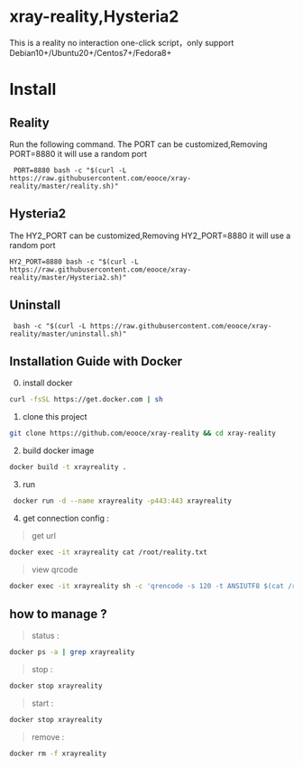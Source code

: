 # xray-reality,Hysteria2
This is a reality no interaction one-click script，only support Debian10+/Ubuntu20+/Centos7+/Fedora8+
#
# Install
## Reality
Run the following command. The PORT can be customized,Removing PORT=8880 it will use a random port
```
 PORT=8880 bash -c "$(curl -L https://raw.githubusercontent.com/eooce/xray-reality/master/reality.sh)"
```
## Hysteria2
The HY2_PORT can be customized,Removing HY2_PORT=8880 it will use a random port
```
HY2_PORT=8880 bash -c "$(curl -L https://raw.githubusercontent.com/eooce/xray-reality/master/Hysteria2.sh)"
```
## Uninstall
```
 bash -c "$(curl -L https://raw.githubusercontent.com/eooce/xray-reality/master/uninstall.sh)"
``` 

## Installation Guide with Docker 

0. install docker 
``` bash
curl -fsSL https://get.docker.com | sh
```
1. clone this project 
``` bash
git clone https://github.com/eooce/xray-reality && cd xray-reality
```
2. build docker image 
``` bash
docker build -t xrayreality .
```
3. run 
``` bash
 docker run -d --name xrayreality -p443:443 xrayreality
```
4. get connection config :
> get url
``` bash
docker exec -it xrayreality cat /root/reality.txt
```
> view qrcode 
``` bash
docker exec -it xrayreality sh -c 'qrencode -s 120 -t ANSIUTF8 $(cat /root/reality.txt)'
```
## how to manage ?
> status :
``` bash
docker ps -a | grep xrayreality
```
> stop :
``` bash
docker stop xrayreality
```
> start :
``` bash
docker stop xrayreality
```
>remove :
``` bash
docker rm -f xrayreality
```
